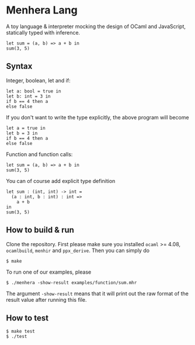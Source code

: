 # Menhera Lang

A toy language & interpreter mocking the design of OCaml and JavaScript, statically typed with inference.

```
let sum = (a, b) => a + b in
sum(3, 5)
```

## Syntax

Integer, boolean, let and if:

```
let a: bool = true in
let b: int = 3 in
if b == 4 then a
else false
```

If you don't want to write the type explicitly, the above program will become

```
let a = true in
let b = 3 in
if b == 4 then a
else false
```

Function and function calls:

```
let sum = (a, b) => a + b in
sum(3, 5)
```

You can of course add explicit type definition

```
let sum : (int, int) -> int =
  (a : int, b : int) : int =>
    a + b
in
sum(3, 5)
```

## How to build & run

Clone the repository. First please make sure you installed `ocaml` >= 4.08, `ocamlbuild`, `menhir` and `ppx_derive`. Then you can simply do

```
$ make
```

To run one of our examples, please

```
$ ./menhera -show-result examples/function/sum.mhr
```

The argument `-show-result` means that it will print out the raw format of the result value after running this file.

## How to test

```
$ make test
$ ./test
```